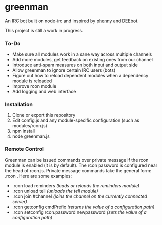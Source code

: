 greenman
========
An IRC bot built on node-irc and inspired by [phenny](https://github.com/sbp/phenny) and [DEEbot](https://github.com/DEElekgolo/DEEbot).

This project is still a work in progress.

### To-Do
* Make sure all modules work in a sane way across multiple channels
* Add more modules, get feedback on existing ones from our channel
* Introduce anti-spam measures on both input and output side
* Allow greenman to ignore certain IRC users (bots)
* Figure out how to reload dependent modules when a dependency module is reloaded
* Improve rcon module
* Add logging and web interface

### Installation
1. Clone or export this repository
2. Edit config.js and any module-specific configuration (such as modules/rcon.js)
3. npm install
4. node greenman.js

### Remote Control
Greenman can be issued commands over private message if the rcon module is enabled (it is by default). The rcon password is configured near the head of rcon.js. Private message commands take the general form: .rcon <password> <command>. Here are some examples:
* .rcon <password> load reminders *(loads or reloads the reminders module)*
* .rcon <password> unload tell *(unloads the tell module)*
* .rcon <password> join #channel *(joins the channel on the currently connected server)*
* .rcon <password> getconfig cmdPrefix *(returns the value of a configuration path)*
* .rcon <password> setconfig rcon.password newpassword *(sets the value of a configuration path)*
